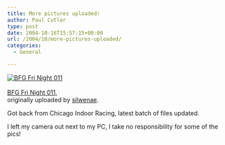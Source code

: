 ```yaml
---
title: More pictures uploaded!
author: Paul Cutler
type: post
date: 2004-10-16T15:57:15+00:00
url: /2004/10/more-pictures-uploaded/
categories:
  - General

---
```

<div class="flickr-frame">
  <a href="http://www.flickr.com/photos/silwenae/899030/" title="photo sharing"><img src="https://i2.wp.com/www.flickr.com/photos/899030_b0c6fd1f57_t.jpg?w=700" class="flickr-photo" alt="BFG Fri Night 011" data-recalc-dims="1" /></a><br /> <span class="flickr-caption"><br /> <a href="http://www.flickr.com/photos/silwenae/899030/">BFG Fri Night 011</a>,<br /> originally uploaded by <a href="http://www.flickr.com/people/silwenae/">silwenae</a>.<br /> </span>
</div>

Got back from Chicago Indoor Racing, latest batch of files updated.

I left my camera out next to my PC, I take no responsibility for some of the pics!
  
<br clear="all" />